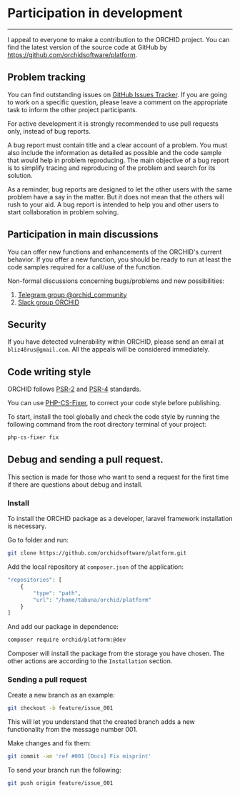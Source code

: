# Participation in development
----------

I appeal to everyone to make a contribution to the ORCHID project. You can find the latest version of the source code at GitHub by <https://github.com/orchidsoftware/platform>.

## Problem tracking

You can find outstanding issues on [GitHub Issues Tracker](https://github.com/orchidsoftware/platform/issues).
If you are going to work on a specific question, please leave a comment on the appropriate task to inform the other project participants.


For active development it is strongly recommended to use pull requests only, instead of bug reports. 

A bug report must contain title and a clear account of a problem. You must also include the information as detailed as possible and the code sample that would help in problem reproducing. The main objective of a bug report is to simplify tracing and reproducing of the problem and search for its solution.

As a reminder, bug reports are designed to let the other users with the same problem have a say in the matter. But it does not mean that the others will rush to your aid. A bug report is intended to help you and other users to start collaboration in problem solving.


## Participation in main discussions

You can offer new functions and enhancements of the ORCHID's current behavior. If you offer a new function, you should be ready to run at least the code samples required for a call/use of the function.

 Non-formal discussions concerning bugs/problems and new possibilities:
  1. [Telegram group @orchid_community](https://t.me/orchid_community)
  1. [Slack group ORCHID](https://lara-orchid.slack.com/messages/C6JJA6X0V/) 

## Security

If you have detected vulnerability within ORCHID, please send an email at `bliz48rus@gmail.com`.
All the appeals will be considered immediately. 


## Code writing style

ORCHID follows [PSR-2](https://github.com/php-fig/fig-standards/blob/master/accepted/PSR-2-coding-style-guide-meta.md) and [PSR-4](Https://github.com/php-fig/fig-standards/blob/master/accepted/PSR-4-autoloader.md) standards.


You can use [PHP-CS-Fixer](https://github.com/FriendsOfPHP/PHP-CS-Fixer), to correct your code style before publishing.

To start, install the tool globally and check the code style by running the following command from the root directory terminal of your project:
````bash
php-cs-fixer fix
````



## Debug and sending a pull request.


This section is made for those who want to send a request for the first time if there are questions about debug and install.



### Install

To install the ORCHID package as a developer, laravel framework installation is necessary.

Go to folder and run:

```bash
git clone https://github.com/orchidsoftware/platform.git
```

Add the local repository at `composer.json` of the application:

```php
"repositories": [
    {
        "type": "path",
        "url": "/home/tabuna/orchid/platform"
    }
]
```

And add our package in dependence:

```bash
composer require orchid/platform:@dev
````
Composer will install the package from the storage you have chosen.
The other actions are according to the `Installation` section.

### Sending a pull request

Create a new branch as an example:

```bash
git checkout -b feature/issue_001
```

This will let you understand that the created branch adds a new functionality from the message number 001.


Make changes and fix them:

```bash
git commit -am 'ref #001 [Docs] Fix misprint'
```


To send your branch run the following:
```bash
git push origin feature/issue_001
```


